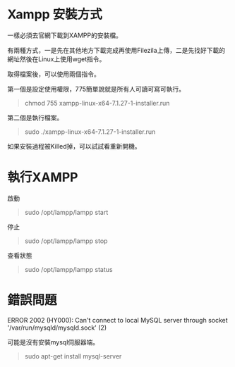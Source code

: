 # Xampp 安裝方式

一樣必須去官網下載到XAMPP的安裝檔。

有兩種方式，一是先在其他地方下載完成再使用Filezila上傳，二是先找好下載的網址然後在Linux上使用wget指令。

取得檔案後，可以使用兩個指令。

第一個是設定使用權限，775簡單說就是所有人可讀可寫可執行。

> chmod 755 xampp-linux-x64-7.1.27-1-installer.run

第二個是執行檔案。

>sudo ./xampp-linux-x64-7.1.27-1-installer.run

如果安裝過程被Killed掉，可以試試看重新開機。

# 執行XAMPP

啟動

>sudo /opt/lampp/lampp start

停止

>sudo /opt/lampp/lampp stop

查看狀態

>sudo /opt/lampp/lampp status



# 錯誤問題

ERROR 2002 (HY000): Can't connect to local MySQL server through socket '/var/run/mysqld/mysqld.sock' (2)

可能是沒有安裝mysql伺服器端。

> sudo apt-get install mysql-server